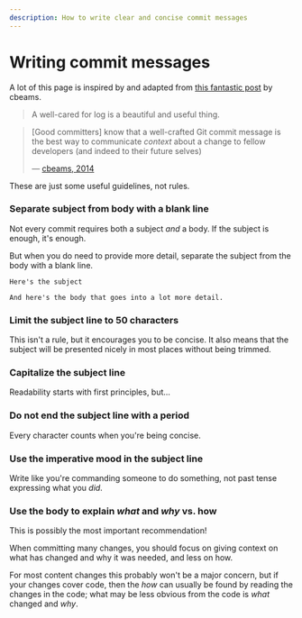 ```yaml
---
description: How to write clear and concise commit messages
---
```


# Writing commit messages

A lot of this page is inspired by and adapted from [this fantastic post](https://cbea.ms/git-commit/) by cbeams.

> A well-cared for log is a beautiful and useful thing.

> \[Good committers] know that a well-crafted Git commit message is the best way to communicate _context_ about a change to fellow developers (and indeed to their future selves)
>
> — [cbeams, 2014](https://cbea.ms/git-commit/)

These are just some useful guidelines, not rules.

### Separate subject from body with a blank line

Not every commit requires both a subject _and_ a body. If the subject is enough, it's enough.

But when you do need to provide more detail, separate the subject from the body with a blank line.

```
Here's the subject

And here's the body that goes into a lot more detail.
```

### Limit the subject line to 50 characters

This isn't a rule, but it encourages you to be concise. It also means that the subject will be presented nicely in most places without being trimmed.

### Capitalize the subject line

Readability starts with first principles, but...

### Do not end the subject line with a period

Every character counts when you're being concise.

### Use the imperative mood in the subject line

Write like you're commanding someone to do something, not past tense expressing what you _did_.

### Use the body to explain _what_ and _why_ vs. how

This is possibly the most important recommendation!

When committing many changes, you should focus on giving context on what has changed and why it was needed, and less on how.

For most content changes this probably won't be a major concern, but if your changes cover code, then the _how_ can usually be found by reading the changes in the code; what may be less obvious from the code is _what_ changed and _why_.

